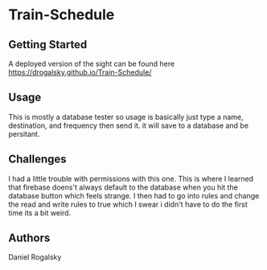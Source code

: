 # Train-Schedule

## Getting Started
A deployed version of the sight can be found here https://drogalsky.github.io/Train-Schedule/

## Usage
This is mostly a database tester so usage is basically just type a name, destination, and frequency then send it. it will save to a database and be persitant.

## Challenges
I had a little trouble with permissions with this one. This is where I learned that firebase doens't always default to the database when you hit the database button which feels strange. I then had to go into rules and change the read and write rules to true which I swear i didn't have to do the first time its a bit weird.

## Authors
Daniel Rogalsky